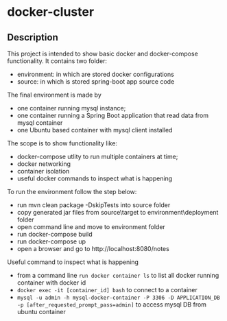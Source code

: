 # docker-cluster

## Description
This project is intended to show basic docker and docker-compose functionality.
It contains two folder:
* environment: in which are stored docker configurations
* source: in which is stored spring-boot app source code

The final environment is made by
* one container running mysql instance;
* one container running a Spring Boot application that read data from mysql container
* one Ubuntu based container with mysql client installed

The scope is to show functionality like:
* docker-compose utlity to run multiple containers at time;
* docker networking
* container isolation
* useful docker commands to inspect what is happening

To run the environment follow the step below:
* run mvn clean package -DskipTests into source folder
* copy generated jar files from source\target to environment\deployment folder
* open command line and move to environment folder
* run docker-compose build
* run docker-compose up
* open a browser and go to http://localhost:8080/notes

Useful command to inspect what is happening
* from a command line ```run docker container ls``` to list all docker running container with docker id
* ```docker exec -it [container_id] bash``` to connect to a container
* ```mysql -u admin -h mysql-docker-container -P 3306 -D APPLICATION_DB -p [after_requested_prompt_pass=admin]``` to access mysql DB from ubuntu container
